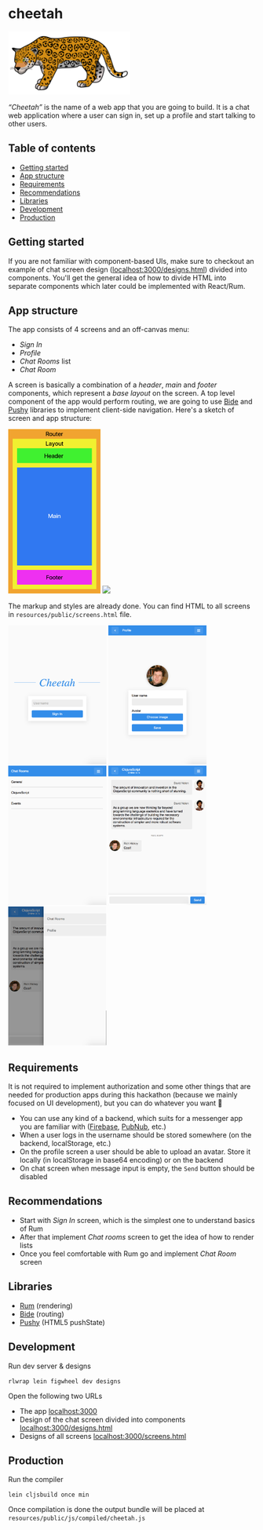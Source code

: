 # cheetah

<img src="cheetah.svg" width="248" />

_“Cheetah”_ is the name of a web app that you are going to build. It is a chat web application where a user can sign in, set up a profile and start talking to other users.

## Table of contents

- [Getting started](#getting-started)
- [App structure](#app-structure)
- [Requirements](#requirements)
- [Recommendations](#recommendations)
- [Libraries](#libraries)
- [Development](#development)
- [Production](#production)

## Getting started

If you are not familiar with component-based UIs, make sure to checkout an example of chat screen design ([localhost:3000/designs.html](http://localhost:3000/designs.html)) divided into components. You'll get the general idea of how to divide HTML into separate components which later could be implemented with React/Rum.

## App structure

The app consists of 4 screens and an off-canvas menu:

- _Sign In_
- _Profile_
- _Chat Rooms_ list
- _Chat Room_

A screen is basically a combination of a _header_, _main_ and _footer_ components, which represent a _base layout_ on the screen. A top level component of the app would perform routing, we are going to use [Bide](https://github.com/funcool/bide) and [Pushy](https://github.com/kibu-australia/pushy) libraries to implement client-side navigation. Here's a sketch of screen and app structure:

<img src="imgs/screen_structure.png" width="188" />
<img src="imgs/app_structure.png" width="320" />

The markup and styles are already done. You can find HTML to all screens in `resources/public/screens.html` file.

<img src="imgs/sign_in.png" width="200" />
<img src="imgs/profile.png" width="200" />
<img src="imgs/chat_rooms.png" width="200" />
<img src="imgs/chat_room.png" width="200" />
<img src="imgs/menu.png" width="200" />

## Requirements

It is not required to implement authorization and some other things that are needed for production apps during this hackathon (because we mainly focused on UI development), but you can do whatever you want 🙂

- You can use any kind of a backend, which suits for a messenger app you are familiar with ([Firebase](https://firebase.google.com/), [PubNub](https://www.pubnub.com/), etc.)
- When a user logs in the username should be stored somewhere (on the backend, localStorage, etc.)
- On the profile screen a user should be able to upload an avatar. Store it locally (in localStorage in base64 encoding) or on the backend
- On chat screen when message input is empty, the `Send` button should be disabled

## Recommendations

- Start with _Sign In_ screen, which is the simplest one to understand basics of Rum
- After that implement _Chat rooms_ screen to get the idea of how to render lists
- Once you feel comfortable with Rum go and implement _Chat Room_ screen

## Libraries

- [Rum](https://github.com/tonsky/rum/) (rendering)
- [Bide](https://github.com/funcool/bide) (routing)
- [Pushy](https://github.com/kibu-australia/pushy) (HTML5 pushState)

## Development

Run dev server & designs

```
rlwrap lein figwheel dev designs
```

Open the following two URLs


- The app [localhost:3000](http://localhost:3000/)
- Design of the chat screen divided into components [localhost:3000/designs.html](http://localhost:3000/designs.html)
- Designs of all screens [localhost:3000/screens.html](http://localhost:3000/screens.html)

## Production

Run the compiler

```
lein cljsbuild once min
```

Once compilation is done the output bundle will be placed at `resources/public/js/compiled/cheetah.js`
